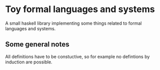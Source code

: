 # Toy formal languages and systems

A small haskell library implementing some things related to formal languages and
systems.

## Some general notes

All definitions have to be constuctive, so for example no defintions by
induction are possible.
